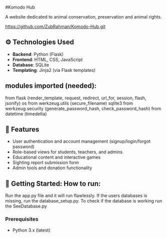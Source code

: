 #Komodo Hub

A website dedicated to animal conservation, preservation and animal rights.

https://github.com/ZubRahman/Komodo-Hub.git


## ⚙️ Technologies Used

- **Backend**: Python (Flask)
- **Frontend**: HTML, CSS, JavaScript
- **Database**: SQLite
- **Templating**: Jinja2 (via Flask templates)

## modules imported (needed):
from flask (render_template, request, redirect, url_for, session, flash, jsonify)
os
from werkzeug.utils (secure_filename)
sqlite3
from werkzeug.security (generate_password_hash, check_password_hash)
from datetime (timedelta)


## 🔑 Features

- User authentication and account management (signup/login/forgot password)
- Role-based views for students, teachers, and admins
- Educational content and interactive games
- Sighting report submission form
- Admin tools and donation functionality

## 🚀 Getting Started: How to run:
Run the app.py file and it will run flawlessly. If the users databases is missing, run the database_setup.py. To check if the database is working run the SeeDatabase.py

### Prerequisites
- Python 3.x (latest)
